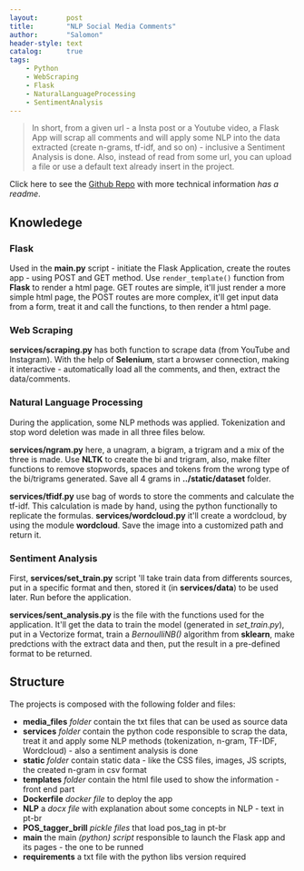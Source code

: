 ```yaml
---
layout:       post
title:        "NLP Social Media Comments"
author:       "Salomon"
header-style: text
catalog:      true
tags:
    - Python
    - WebScraping
    - Flask
    - NaturalLanguageProcessing
    - SentimentAnalysis
---
```


> In short, from a given url - a Insta post or a Youtube video, a Flask App will scrap all comments and will apply some NLP into the data extracted (create n-grams, tf-idf, and so on) - inclusive a Sentiment Analysis is done. Also, instead of read from some url, you can upload a file or use a default text already insert in the project.

Click here to see the [Github Repo](https://github.com/salomaoalves/DataScience_MachineLearning/tree/main/InstaYTComments) with more technical information *has a readme*.

## Knowledege
### Flask
Used in the **main.py** script - initiate the Flask Application, create the routes app - using POST and GET method. Use `render_template()` function from **Flask** to render a html page. GET routes are simple, it'll just render a more simple html page, the POST routes are more complex, it'll get input data from a form, treat it and call the functions, to then render a html page.

### Web Scraping
**services/scraping.py** has both function to scrape data (from YouTube and Instagram). With the help of **Selenium**, start a browser connection, making it interactive - automatically load all the comments, and then, extract the data/comments.

### Natural Language Processing
During the application, some NLP methods was applied. Tokenization and stop word deletion was made in all three files below.

**services/ngram.py** here, a unagram, a bigram, a trigram and a mix of the three is made. Use **NLTK** to create the bi and trigram, also, make filter functions to remove stopwords, spaces and tokens from the wrong type of the bi/trigrams generated. Save all 4 grams in **../static/dataset** folder.

**services/tfidf.py** use bag of words to store the comments and calculate the tf-idf. This calculation is made by hand, using the python functionally to replicate the formulas. **services/wordcloud.py** it'll create a wordcloud, by using the module **wordcloud**. Save the image into a customized path and return it.

### Sentiment Analysis
First, **services/set_train.py** script 'll take train data from differents sources, put in a specific format and then, stored it (in **services/data**) to be used later. Run before the application.

**services/sent_analysis.py** is the file with the functions used for the application. It'll get the data to train the model (generated in *set_train.py*), put in a Vectorize format, train a *BernoulliNB()* algorithm from **sklearn**, make predctions with the extract data and then, put the result in a pre-defined format to be returned.


## Structure
The projects is composed with the following folder and files:
  - **media_files** *folder* contain the txt files that can be used as source data
  - **services** *folder* contain the python code responsible to scrap the data, treat it and apply some NLP methods (tokenization, n-gram, TF-IDF, Wordcloud) - also a sentiment analysis is done
  - **static** *folder* contain static data - like the CSS files, images, JS scripts, the created  n-gram in csv format
  - **templates** *folder* contain the html file used to show the information - front end part
  - **Dockerfile** *docker file* to deploy the app
  - **NLP** a *docx file* with explanation about some concepts in NLP - text in pt-br
  - **POS_tagger_brill** *pickle files* that load pos_tag in pt-br
  - **main** the main *(python) script* responsible to launch the Flask app and its pages - the one to be runned
  - **requirements** a txt file with the python libs version required